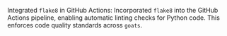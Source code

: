 Integrated `flake8` in GitHub Actions: Incorporated `flake8` into the GitHub Actions pipeline, enabling automatic linting checks for Python code. This enforces code quality standards across `goats`.